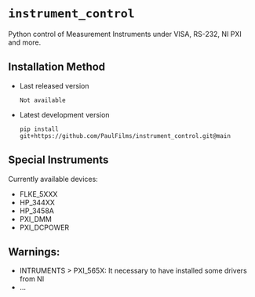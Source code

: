 # `instrument_control`
Python control of Measurement Instruments under VISA, RS-232, NI PXI and more.



## Installation Method

- Last released version

   ```plaintext
   Not available
   ```

- Latest development version

   ```plaintext
   pip install git+https://github.com/PaulFilms/instrument_control.git@main
   ```


## Special Instruments
Currently available devices:
- FLKE_5XXX
- HP_344XX
- HP_3458A
- PXI_DMM
- PXI_DCPOWER


## Warnings:
- INTRUMENTS > PXI_565X:
    It necessary to have installed some drivers from NI
- ...
